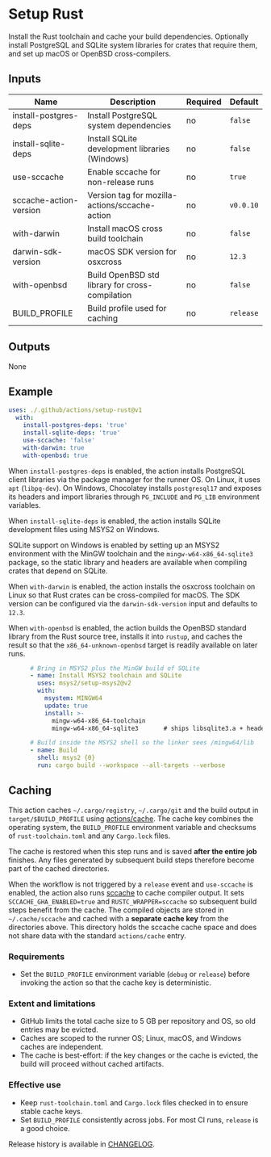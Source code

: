 # Setup Rust

Install the Rust toolchain and cache your build dependencies. Optionally
install PostgreSQL and SQLite system libraries for crates that require
them, and set up macOS or OpenBSD cross-compilers.

## Inputs

| Name | Description | Required | Default |
| --- | --- | --- | --- |
| install-postgres-deps | Install PostgreSQL system dependencies | no | `false` |
| install-sqlite-deps | Install SQLite development libraries (Windows) | no | `false` |
| use-sccache | Enable sccache for non-release runs | no | `true` |
| sccache-action-version | Version tag for mozilla-actions/sccache-action | no | `v0.0.10` |
| with-darwin | Install macOS cross build toolchain | no | `false` |
| darwin-sdk-version | macOS SDK version for osxcross | no | `12.3` |
| with-openbsd | Build OpenBSD std library for cross-compilation | no | `false` |
| BUILD_PROFILE | Build profile used for caching | no | `release` |

## Outputs

None

## Example

```yaml
uses: ./.github/actions/setup-rust@v1
  with:
    install-postgres-deps: 'true'
    install-sqlite-deps: 'true'
    use-sccache: 'false'
    with-darwin: true
    with-openbsd: true
```

When `install-postgres-deps` is enabled, the action installs PostgreSQL
client libraries via the package manager for the runner OS. On Linux,
it uses `apt` (`libpq-dev`). On Windows, Chocolatey installs
`postgresql17` and exposes its headers and import libraries through
`PG_INCLUDE` and `PG_LIB` environment variables.

When `install-sqlite-deps` is enabled, the action installs SQLite
development files using MSYS2 on Windows.

SQLite support on Windows is enabled by setting up an MSYS2 environment
with the MinGW toolchain and the `mingw-w64-x86_64-sqlite3` package,
so the static library and headers are available when compiling crates that
depend on SQLite.

When `with-darwin` is enabled, the action installs the osxcross toolchain on
Linux so that Rust crates can be cross-compiled for macOS. The SDK version can
be configured via the `darwin-sdk-version` input and defaults to `12.3`.

When `with-openbsd` is enabled, the action builds the OpenBSD standard library
from the Rust source tree, installs it into `rustup`, and caches the result so
that the `x86_64-unknown-openbsd` target is readily available on later runs.

```yaml
      # Bring in MSYS2 plus the MinGW build of SQLite
      - name: Install MSYS2 toolchain and SQLite
        uses: msys2/setup-msys2@v2
        with:
          msystem: MINGW64
          update: true
          install: >-
            mingw-w64-x86_64-toolchain
            mingw-w64-x86_64-sqlite3       # ships libsqlite3.a + headers

      # Build inside the MSYS2 shell so the linker sees /mingw64/lib
      - name: Build
        shell: msys2 {0}
        run: cargo build --workspace --all-targets --verbose
```

## Caching

This action caches `~/.cargo/registry`, `~/.cargo/git` and the build output in
`target/$BUILD_PROFILE` using
[actions/cache](https://github.com/actions/cache). The cache key combines the
operating system, the `BUILD_PROFILE` environment variable and checksums of
`rust-toolchain.toml` and any `Cargo.lock` files.

The cache is restored when this step runs and is saved **after the entire job**
finishes. Any files generated by subsequent build steps therefore become part of
the cached directories.

When the workflow is not triggered by a `release` event and `use-sccache` is
enabled, the action also runs [sccache](https://github.com/mozilla/sccache) to
cache compiler output. It sets `SCCACHE_GHA_ENABLED=true` and
`RUSTC_WRAPPER=sccache` so subsequent build steps benefit from the cache. The
compiled objects are stored in `~/.cache/sccache` and cached with a **separate
cache key** from the directories above. This directory holds the sccache cache
space and does not share data with the standard `actions/cache` entry.

### Requirements

- Set the `BUILD_PROFILE` environment variable (`debug` or `release`) before
  invoking the action so that the cache key is deterministic.

### Extent and limitations

- GitHub limits the total cache size to 5 GB per repository and OS, so old
  entries may be evicted.
- Caches are scoped to the runner OS; Linux, macOS, and Windows caches are
  independent.
- The cache is best-effort: if the key changes or the cache is evicted, the
  build will proceed without cached artifacts.

### Effective use

- Keep `rust-toolchain.toml` and `Cargo.lock` files checked in to ensure stable
  cache keys.
- Set `BUILD_PROFILE` consistently across jobs. For most CI runs, `release` is a
  good choice.


Release history is available in [CHANGELOG](CHANGELOG.md).
